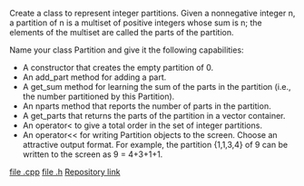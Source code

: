 Create a class to represent integer partitions. Given a nonnegative integer n, a partition of n is a multiset of positive integers whose sum is n; the elements of the multiset are called the parts of the partition.

Name your class Partition and give it the following capabilities:

* A constructor that creates the empty partition of 0.
* An  add_part method for adding a part.
* A get_sum method for learning the sum of the parts in the partition (i.e., the number partitioned by this Partition).
* An nparts method that reports the number of parts in the partition.
* A get_parts that returns the parts of the partition in a vector<int> container.
* An operator< to give a total order in the set of integer partitions.
* An operator<< for writing Partition objects to the screen. Choose an attractive output format. For example, the partition {1,1,3,4} of 9 can be written to the screen as 9 = 4+3+1+1.
             
             
 [file .cpp](Partition.cpp)
 [file .h](Partition.h)
 [Repository link](https://github.com/schaeferrodrigo/LearningCplusplus/tree/master/C%2B%2B_for_mathematicians_book/chapter_8_Containers/C8E5)
                  
